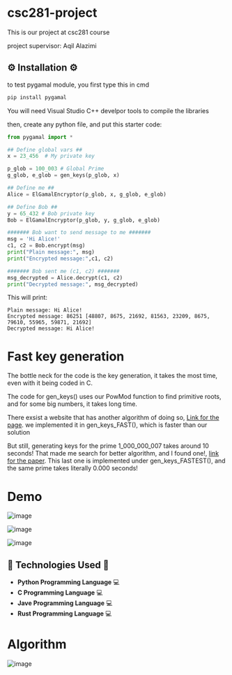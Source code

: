 # csc281-project
This is our project at csc281 course

project supervisor: Aqil Alazimi

## ⚙️ Installation ⚙️

to test pygamal module, you first type this in cmd
```bash
pip install pygamal
```
You will need Visual Studio C++ develpor tools to compile the libraries


then, create any python file, and put this starter code:

```python
from pygamal import *

## Define global vars ##
x = 23_456  # My private key

p_glob = 100_003 # Global Prime
g_glob, e_glob = gen_keys(p_glob, x)

## Define me ##
Alice = ElGamalEncryptor(p_glob, x, g_glob, e_glob)

## Define Bob ##
y = 65_432 # Bob private key
Bob = ElGamalEncryptor(p_glob, y, g_glob, e_glob)

####### Bob want to send message to me #######
msg = 'Hi Alice!'
c1, c2 = Bob.encrypt(msg)
print("Plain message:", msg)
print("Encrypted message:",c1, c2)

####### Bob sent me (c1, c2) #######
msg_decrypted = Alice.decrypt(c1, c2)
print("Decrypted message:", msg_decrypted)

```

This will print:
```
Plain message: Hi Alice!
Encrypted message: 86251 [48807, 8675, 21692, 81563, 23209, 8675, 79610, 55965, 59871, 21692]
Decrypted message: Hi Alice!
```

# Fast key generation
The bottle neck for the code is the key generation, it takes the most time, even with it being coded in C.

The code for gen_keys() uses our PowMod function to find primitive roots, and for some big numbers, it takes long time.

There exsist a website that has another algorithm of doing so, [Link for the page](http://www.bluetulip.org/2014/programs/primitive.html). we implemented it in gen_keys_FAST(), which is faster than our solution

But still, generating keys for the prime 1_000_000_007 takes around 10 seconds!
That made me search for better algorithm, and I found one!, [link for the paper](https://cp-algorithms.com/algebra/primitive-root.html#implementation).
This last one is implemented under gen_keys_FASTEST(), and the same prime takes literally 0.000 seconds!

# Demo
![image](https://github.com/user-attachments/assets/2c300009-6898-4636-a6f1-8f5e32591e9e)

![image](https://github.com/user-attachments/assets/0dbd47a7-9848-42dd-a32d-c6bca8aedc85)

![image](https://github.com/user-attachments/assets/7b2ad39e-cf07-43e8-9bde-07f2b91a4213)

## 🔧 Technologies Used 🔧

- **Python Programming Language** 💻
- **C Programming Language** 💻
- **Jave Programming Language** 💻
- **Rust Programming Language** 💻


# Algorithm

![image](https://github.com/user-attachments/assets/e068e6b7-4b68-43a9-b031-12b3b36eeea0)

